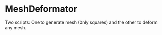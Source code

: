 # MeshDeformator
Two scripts: One to generate mesh (Only squares) and the other to deform any mesh.
